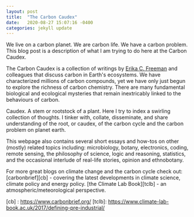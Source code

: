 ```yaml
---
layout: post
title:  "The Carbon Caudex"
date:   2020-08-27 15:07:16 -0400
categories: jekyll update
---
```



We live on a carbon planet. We are carbon life. We have a carbon problem.
This blog post is a description of what I am trying to do here at the Carbon Caudex.

The Carbon Caudex is a collection of writings by [Erika C. Freeman][freeman-gh] and colleagues that discuss carbon in Earth's ecosystems. We have characterized millions of carbon compounds, yet we have only just begun to explore the richness of carbon chemistry. There are many fundamental biological and ecological mysteries that remain inextricably linked to the behaviours of carbon.

Caudex. A stem or rootstock of a plant. Here I try to index a swirling collection of thoughts. I tinker with, collate, disseminate, and share understanding of the root, or caudex, of the carbon cycle and the carbon problem on planet earth. 

This webpage also contains several short essays and how-tos on other (mostly) related topics including: microbiology, botany, electronics, coding, remote sensing, the philosophy of science, logic and reasoning, statistics, and the occasional interlude of real-life stories, opinion and ethnobotany. 

For more great blogs on climate change and the carbon cycle check out: 
[carbonbrief][cb] - covering the latest developments in climate science, climate policy and energy policy. 
[the Climate Lab Book][tclb] - an atmospheric/meteorological perspective. 

[freeman-gh]: https://github.com/erikafreeman
[cb] : https://www.carbonbrief.org/ 
[tclb]: https://www.climate-lab-book.ac.uk/2017/defining-pre-industrial/

